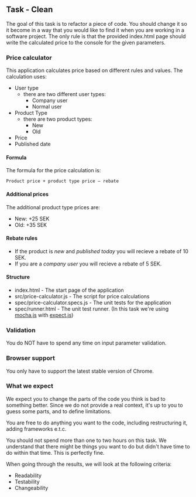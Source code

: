 ## Task - Clean

The goal of this task is to refactor a piece of code. You should change it so it become in a way that you would like to find it when you are working in a software project. The only rule is that the
provided index.html page should write the calculated price to the console for the given parameters.

### Price calculator

This application calculates price based on different rules and values. The calculation uses:

* User type
  * there are two different user types:
    * Company user
    * Normal user
* Product Type
  * there are two product types:
    * New
    * Old
* Price
* Published date

#### Formula

The formula for the price calculation is:

``Product price + product type price – rebate``

#### Additional prices

The additional product type prices are:

* New: +25 SEK
* Old: +35 SEK

#### Rebate rules

* If the product is _new_ and _published today_ you will recieve a rebate of 10 SEK.
* If you are a _company user_ you will recieve a rebate of 5 SEK.

#### Structure

* index.html - The start page of the application
* src/price-calculator.js - The script for price calculations
* spec/price-calculator.specs.js - The unit tests for the application
* spec/runner.html - The unit test runner. (In this task we're using [mocha.js](https://github.com/visionmedia/mocha) with [expect.js](https://github.com/LearnBoost/expect.js))

### Validation

You do NOT have to spend any time on input parameter validation.

### Browser support

You only have to support the latest stable version of Chrome.

### What we expect

We expect you to change the parts of the code you think is bad to something better. Since we do not provide a real context, it's up to you to guess some parts, and to define limitations.

You are free to do anything you want to the code, including restructuring it, adding frameworks e.t.c.

You should not spend more than one to two hours on this task. We understand that there might be things you want to do but didn't have time to do within that time. This is perfectly fine.

When going through the results, we will look at the following criteria:

* Readability
* Testability
* Changeability
